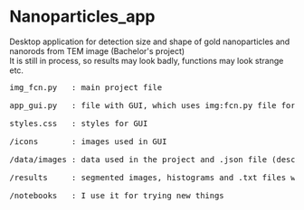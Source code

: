 # Nanoparticles_app
Desktop application for detection size and shape of gold nanoparticles and nanorods from TEM image (Bachelor's project) <br>
It is still in process, so results may look badly, functions may look strange etc. <br>
<pre>
img_fcn.py   : main project file <br>
app_gui.py   : file with GUI, which uses img:fcn.py file for image analysis <br>
styles.css   : styles for GUI <br>
/icons       : images used in GUI <br>
/data/images : data used in the project and .json file (description of images) <br>
/results     : segmented images, histograms and .txt files with calculated sizes <br>
/notebooks   : I use it for trying new things <br>
<pre>
